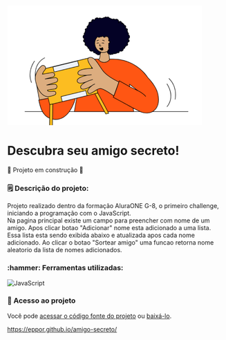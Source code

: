 ![amigo_secreto](https://github.com/eppor/amigo-secreto/blob/main/assets/amigo-secreto.png)

<h1>Descubra seu amigo secreto!</h1>
  
:construction: Projeto em construção :construction:

<h3>🗒️ Descrição  do projeto:</h3>
Projeto realizado dentro da formação AluraONE G-8, o primeiro challenge, iniciando a programação com o JavaScript. <br>
Na pagina principal existe um campo para preencher com nome de um amigo. Apos clicar botao "Adicionar" nome esta adicionado a uma lista. Essa lista esta sendo exibida abaixo e atualizada apos cada nome adicionado.
Ao clicar o botao "Sortear amigo" uma funcao retorna nome aleatorio da lista de nomes adicionados.

<h3>:hammer: Ferramentas utilizadas:</h3>

![JavaScript](https://img.shields.io/badge/JavaScript-F7DF1E?style=for-the-badge&logo=javascript&logoColor=black)

<h3>📁 Acesso ao projeto</h3>

Você pode [acessar o código fonte do projeto](https://github.com/eppor/amigo-secreto) ou [baixá-lo](https://github.com/eppor/amigo-secreto/archive/refs/heads/main.zip).

https://eppor.github.io/amigo-secreto/
